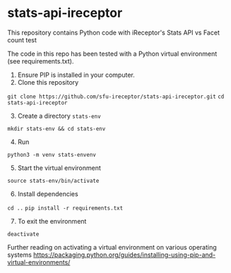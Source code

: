 # stats-api-ireceptor
This repository contains Python code with iReceptor's Stats API vs Facet count test

The code in this repo has been tested with a Python virtual environment (see requirements.txt). 

1. Ensure PIP is installed in your computer. 
2. Clone this repository
 
  `git clone https://github.com/sfu-ireceptor/stats-api-ireceptor.git`
  `cd stats-api-ireceptor`
  
3. Create a directory `stats-env`

  `mkdir stats-env && cd stats-env`

4. Run

  `python3 -m venv stats-envenv`

5. Start the virtual environment

  `source stats-env/bin/activate`

6. Install dependencies

  `cd ..`
  `pip install -r requirements.txt`
  
7. To exit the environment

  `deactivate`

Further reading on activating a virtual environment on various operating systems https://packaging.python.org/guides/installing-using-pip-and-virtual-environments/

